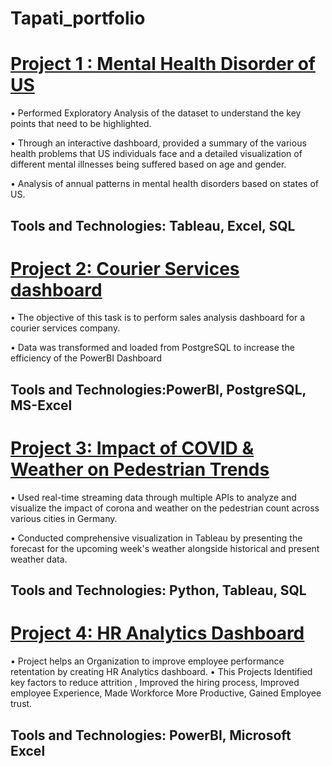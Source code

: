 # Tapati_portfolio


# [Project 1 : Mental Health Disorder of US](https://github.com/tapati93/Mental-Health-Disorder-of-US) 
•	Performed Exploratory Analysis of the dataset to understand the key points that need to be highlighted.


•	Through an interactive dashboard, provided a summary of the various health problems that US individuals face and a detailed visualization of different mental illnesses being suffered based on age and gender.


•	Analysis of annual patterns in mental health disorders based on states of US.

## Tools and Technologies: Tableau, Excel, SQL


# [Project 2: Courier Services dashboard](https://github.com/tapati93/RR-Courier-Services)
• The objective of this task is to perform sales analysis dashboard for a courier services company.

• Data was transformed and loaded from PostgreSQL to increase the efficiency of the PowerBI Dashboard

## Tools and Technologies:PowerBI, PostgreSQL, MS-Excel

# [Project 3: Impact of COVID & Weather on Pedestrian Trends](https://github.com/tapati93/Pedestrian-Count-in-Germany-Based-on-Covid-and-Weather) 
•	Used real-time streaming data through multiple APIs to analyze and visualize the impact of corona and weather on the pedestrian count across various cities in Germany.

•	Conducted comprehensive visualization in Tableau by presenting the forecast for the upcoming week's weather alongside historical and present weather data.


## Tools and Technologies: Python, Tableau, SQL

# [Project 4: HR Analytics Dashboard](https://github.com/tapati93/HRAnalytics-Dashboard)
• Project helps an Organization to improve employee performance retentation by creating HR Analytics dashboard.
• This Projects Identified key factors to reduce attrition , Improved the hiring process, Improved employee Experience, Made Workforce More Productive, Gained Employee trust.

## Tools and Technologies: PowerBI, Microsoft Excel 
